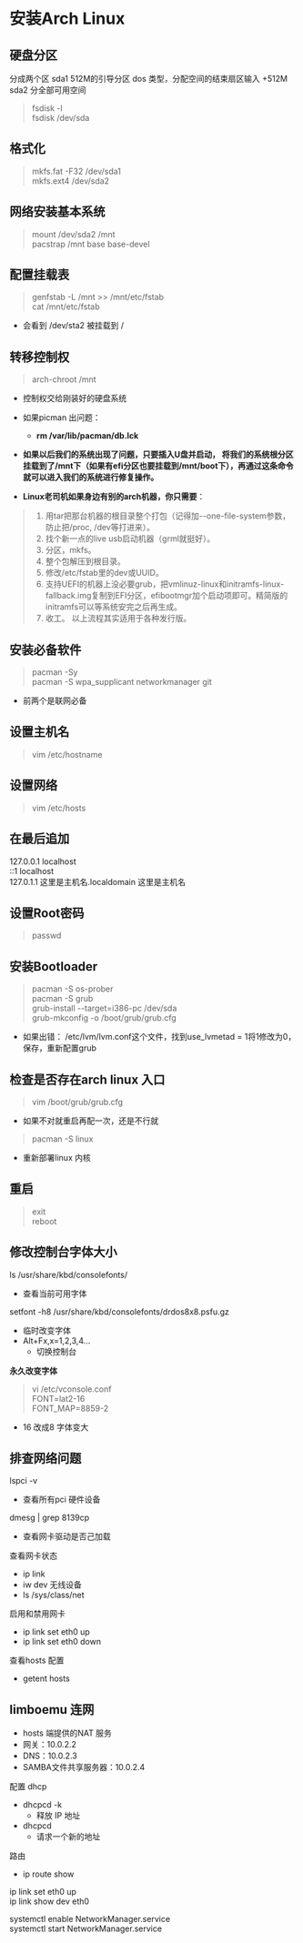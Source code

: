 # 安装Arch Linux

## 硬盘分区

分成两个区
sda1 512M的引导分区 dos 类型，分配空间的结束扇区输入 +512M
sda2 分全部可用空间

>fsdisk -l  
fsdisk /dev/sda

## 格式化
>mkfs.fat -F32 /dev/sda1  
mkfs.ext4 /dev/sda2

## 网络安装基本系统

>mount  /dev/sda2  /mnt  
pacstrap /mnt base base-devel

## 配置挂载表

>genfstab -L /mnt >> /mnt/etc/fstab  
>cat /mnt/etc/fstab  
- 会看到 /dev/sta2 被挂载到 /


## 转移控制权

> arch-chroot /mnt
- 控制权交给刚装好的硬盘系统
- 如果picman 出问题：  
  - **rm /var/lib/pacman/db.lck**


- **如果以后我们的系统出现了问题，只要插入U盘并启动， 将我们的系统根分区挂载到了/mnt下（如果有efi分区也要挂载到/mnt/boot下），再通过这条命令就可以进入我们的系统进行修复操作。**

-  **Linux老司机如果身边有别的arch机器，你只需要**：
>  1. 用tar把那台机器的根目录整个打包（记得加--one-file-system参数，防止把/proc, /dev等打进来）。
 > 2.  找个新一点的live usb启动机器（grml就挺好）。
>  3. 分区，mkfs。 
 > 4. 整个包解压到根目录。 
 > 5. 修改/etc/fstab里的dev或UUID。 
>  6. 支持UEFI的机器上没必要grub，把vmlinuz-linux和initramfs-linux-fallback.img复制到EFI分区，efibootmgr加个启动项即可。精简版的initramfs可以等系统安完之后再生成。 
>  7.  收工。 以上流程其实适用于各种发行版。 



## 安装必备软件
> pacman -Sy  
pacman -S wpa_supplicant networkmanager git
- 前两个是联网必备

## 设置主机名
> vim /etc/hostname


## 设置网络
> vim /etc/hosts
## 在最后追加

127.0.0.1	localhost  
::1		localhost  
127.0.1.1	这里是主机名.localdomain	这里是主机名


## 设置Root密码
> passwd

## 安装Bootloader
> pacman -S os-prober    
pacman -S grub  
grub-install --target=i386-pc /dev/sda  
grub-mkconfig -o /boot/grub/grub.cfg

- 如果出错：
/etc/lvm/lvm.conf这个文件，找到use_lvmetad = 1将1修改为0，保存，重新配置grub



## 检查是否存在arch linux 入口
> vim /boot/grub/grub.cfg


- 如果不对就重启再配一次，还是不行就 
>pacman -S linux  
- 重新部署linux 内核



## 重启

> exit  
reboot

## 修改控制台字体大小

ls /usr/share/kbd/consolefonts/  
- 查看当前可用字体

setfont -h8 /usr/share/kbd/consolefonts/drdos8x8.psfu.gz  
- 临时改变字体
- Alt+Fx,x=1,2,3,4...
  - 切换控制台


**永久改变字体**  
>vi /etc/vconsole.conf  
FONT=lat2-16  
FONT_MAP=8859-2  
- 16 改成8 字体变大

## 排查网络问题
lspci -v  
- 查看所有pci 硬件设备  

dmesg | grep 8139cp  
- 查看网卡驱动是否己加载  

查看网卡状态  
- ip link  
- iw dev 无线设备  
- ls /sys/class/net  

启用和禁用网卡
- ip link set eth0 up  
- ip link set eth0 down  

查看hosts 配置
- getent hosts 

## limboemu 连网
- hosts 端提供的NAT 服务  
- 网关：10.0.2.2  
- DNS：10.0.2.3  
- SAMBA文件共享服务器：10.0.2.4  




配置 dhcp  
- dhcpcd -k  
  - 释放 IP 地址  
- dhcpcd   
  - 请求一个新的地址

路由
- ip route show

ip link set eth0 up  
ip link show dev eth0  


systemctl enable NetworkManager.service  
systemctl start NetworkManager.service





















